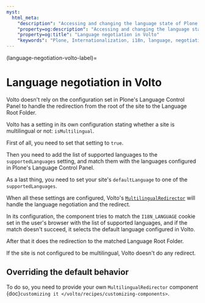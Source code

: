 ```yaml
---
myst:
  html_meta:
    "description": "Accessing and changing the language state of Plone programmatically."
    "property=og:description": "Accessing and changing the language state of Plone programmatically."
    "property=og:title": "Language negotiation in Volto"
    "keywords": "Plone, Internationalization, i18n, language, negotiation, translation, localization, volto"
---
```


(language-negotiation-volto-label)=

# Language negotiation in Volto

Volto doesn't rely on the configuration set in Plone's Language Control Panel to handle the redirection from the root of the site to the Language Root Folder.

Volto has a setting in its own configuration stating whether a site is multilingual or not: `isMultilingual`.

First of all, you need to set that setting to `true`.

Then you need to add the list of supported languages to the `supportedLanguages` setting, and match them with the languages configured in Plone's Language Control Panel.

As a last thing, you need to set your site's `defaultLanguage` to one of the `supportedLanguages`.

When all these settings are configured, Volto's [`MultilingualRedirector`](https://github.com/plone/volto/blob/main/src/components/theme/MultilingualRedirector/MultilingualRedirector.jsx) will handle the language negotiation and the redirect.

In its configuration, the component tries to match the `I18N_LANGUAGE` cookie set in the user's browser with the list of supported languages, and if the match doesn't succeed, it selects the default language configured in Volto.

After that it does the redirection to the matched Language Root Folder.

If the site is not configured to be multilingual, Volto doesn't do any redirect.

## Overriding the default behavior

To do so, you need to provide your own `MultilingualRedirector` component {doc}`customizing it </volto/recipes/customizing-components>`.
